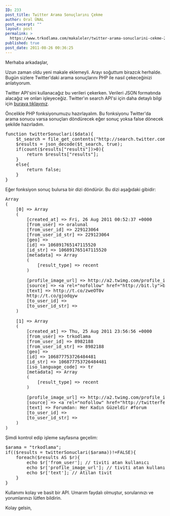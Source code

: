 ```yaml
---
ID: 233
post_title: Twitter Arama Sonuçlarını Çekme
author: Oral ÜNAL
post_excerpt: ""
layout: post
permalink: >
  https://www.trkodlama.com/makaleler/twitter-arama-sonuclarini-cekme-233.html
published: true
post_date: 2011-08-26 00:36:25
---
```

Merhaba arkadaşlar,

Uzun zaman oldu yeni makale eklemeyli. Arayı soğuttum birazcık herhalde. Bugün sizlere Twitter'daki arama sonuçlarını PHP ile nasıl çekeceğinizi anlatıyorum.

Twitter API'sini kullanacağız bu verileri çekerken. Verileri JSON formatında alacağız ve onları işleyeceğiz. Twitter'ın search API'si için daha detaylı bilgi için <a href="https://dev.twitter.com/overview/api" target="_blank">buraya tıklayınız</a>.

Öncelikle PHP fonksiyonumuzu hazırlayalım. Bu fonksiyonu Twitter'da arama sonucu varsa sonuçları döndürecek eğer sonuç yoksa false dönecek şekilde hazırladım.
<pre class="prettyprint lang-php" data-start-line="1" data-visibility="visible" data-highlight="" data-caption="">function twitterSonuclari($data){
    $t_search = file_get_contents("http://search.twitter.com/search.json?q=".urldecode($data)."&amp;result_type=recent&amp;rpp=10");
    $results = json_decode($t_search, true);
    if(count($results["results"])&gt;0){
        return $results["results"];
    }
    else{
        return false;
    }
}</pre>
Eğer fonksiyon sonuç bulursa bir dizi döndürür. Bu dizi aşağıdaki gibidir:
<pre class="prettyprint lang-rst" data-start-line="1" data-visibility="visible" data-highlight="" data-caption="">Array
(
    [0] =&gt; Array
    (
        [created_at] =&gt; Fri, 26 Aug 2011 00:52:37 +0000
        [from_user] =&gt; oralunal
        [from_user_id] =&gt; 229123064
        [from_user_id_str] =&gt; 229123064
        [geo] =&gt;
        [id] =&gt; 106891765147115520
        [id_str] =&gt; 106891765147115520
        [metadata] =&gt; Array
        (
            [result_type] =&gt; recent
        )

        [profile_image_url] =&gt; http://a2.twimg.com/profile_images/1435376616/MYDC2013_normal.JPG
        [source] =&gt; &lt;a rel="nofollow" href="http://bit.ly"&gt;bitly&lt;/a&gt;
        [text] =&gt; http://t.co/zweOT0v
        http://t.co/gjodqyw
        [to_user_id] =&gt;
        [to_user_id_str] =&gt;
    )

    [1] =&gt; Array
    (
        [created_at] =&gt; Thu, 25 Aug 2011 23:56:56 +0000
        [from_user] =&gt; trkodlama
        [from_user_id] =&gt; 8982188
        [from_user_id_str] =&gt; 8982188
        [geo] =&gt;
        [id] =&gt; 106877753726484481
        [id_str] =&gt; 106877753726484481
        [iso_language_code] =&gt; tr
        [metadata] =&gt; Array
        (
            [result_type] =&gt; recent
        )

        [profile_image_url] =&gt; http://a2.twimg.com/profile_images/349223586/trkodlama_normal.png
        [source] =&gt; &lt;a rel="nofollow" href="http://twitterfeed.com"&gt;twitterfeed&lt;/a&gt;
        [text] =&gt; Forumdan: Her Kadın Güzeldir #forum
        [to_user_id] =&gt;
        [to_user_id_str] =&gt;
    )
)</pre>
Şimdi kontrol edip işleme sayfasına geçelim:
<pre class="prettyprint lang-php" data-start-line="1" data-visibility="visible" data-highlight="" data-caption="">$arama = "trkodlama";
if(($results = twitterSonuclari($arama))!=FALSE){
    foreach($results AS $r){
        echo $r['from_user']; // tiviti atan kullanıcı
        echo $r['profile_image_url']; // tiviti atan kullanıcının resmi
        echo $r['text']; // Atılan tivit
    }
}</pre>
Kullanımı kolay ve basit bir API. Umarım faydalı olmuştur, sorularınızı ve yorumlarınızı lütfen bildirin.

Kolay gelsin,